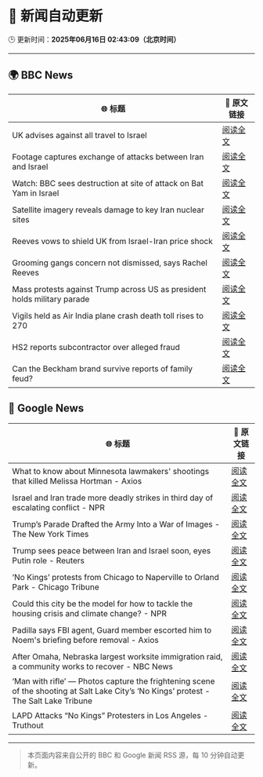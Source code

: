 # 🧠 新闻自动更新

🕒 更新时间：**2025年06月16日 02:43:09（北京时间）**

---

## 🌍 BBC News

| 🌐 标题 | 🔗 原文链接 |
|--------|-------------|
| UK advises against all travel to Israel | [阅读全文](https://www.bbc.com/news/articles/c1kvk8jpy3vo) |
| Footage captures exchange of attacks between Iran and Israel | [阅读全文](https://www.bbc.com/news/videos/cy9090yje1do) |
| Watch: BBC sees destruction at site of attack on Bat Yam in Israel | [阅读全文](https://www.bbc.com/news/videos/cy9098pq0v1o) |
| Satellite imagery reveals damage to key Iran nuclear sites | [阅读全文](https://www.bbc.com/news/articles/c7808xvv737o) |
| Reeves vows to shield UK from Israel-Iran price shock | [阅读全文](https://www.bbc.com/news/articles/c3080q893z3o) |
| Grooming gangs concern not dismissed, says Rachel Reeves | [阅读全文](https://www.bbc.com/news/articles/cz0d09zkyy7o) |
| Mass protests against Trump across US as president holds military parade | [阅读全文](https://www.bbc.com/news/articles/c70622038yxo) |
| Vigils held as Air India plane crash death toll rises to 270 | [阅读全文](https://www.bbc.com/news/articles/c0575me7j82o) |
| HS2 reports subcontractor over alleged fraud | [阅读全文](https://www.bbc.com/news/articles/cje7edx5wzwo) |
| Can the Beckham brand survive reports of family feud? | [阅读全文](https://www.bbc.com/news/articles/cd62dq8gevpo) |

## 📰 Google News

| 🌐 标题 | 🔗 原文链接 |
|--------|-------------|
| What to know about Minnesota lawmakers' shootings that killed Melissa Hortman - Axios | [阅读全文](https://news.google.com/rss/articles/CBMigAFBVV95cUxQQmtPMkFOOXBKOVFXUzIxRHlKTjBXSktVcURRSUFVWXBGSERxS29saV9iOVQ4Yk1JTzhNcWxvNXVmTW1GNThHTTBjNml2Y2xpSTNYeDNmeG5wa2o0bndMNm0wUVVjVDNiX283ck1VZ19FakpfTkZ3X1JDZWV0YzJLYg?oc=5) |
| Israel and Iran trade more deadly strikes in third day of escalating conflict - NPR | [阅读全文](https://news.google.com/rss/articles/CBMickFVX3lxTE91dmZQdDVOdi1kaTFnblNSdHNwUGR0UUF4X1RWVkpuSmR1bkszQTUyVUp0b0YyXzl5U3h1UWpIOWd3TmRaY1MyNUVWM24xZVdPT19GUGhvbVpHanhmaXZJa20zT080UmNHMFNha2Z3TjJOZw?oc=5) |
| Trump’s Parade Drafted the Army Into a War of Images - The New York Times | [阅读全文](https://news.google.com/rss/articles/CBMid0FVX3lxTE5SOVRWVzlWR0Vhb3dXVHVlYUxmbGlFNnhkSVVHc0V5Nm96UGY5ZEVUY0lCaV9jcjN3N0x3cG1mZklzQUFMZG1NdEllMTR2SWx6QnV5YllVRUtMVDRhQmZVUnVIa3pUTzNuTjc3Q0hVemRwZ1djOTV3?oc=5) |
| Trump sees peace between Iran and Israel soon, eyes Putin role - Reuters | [阅读全文](https://news.google.com/rss/articles/CBMingFBVV95cUxOeEJpTE4tSzRGLU50aVpRaUFvaF9Edk1ESXJmNktFaDRFMEdXbnFkODBHWFFEdFBOdUE2SmFodGc4SDA2c3pVSDF0bWtqLXF3cGtoYS1tS2tGTUhhMWxUT21QS2NQb3U3WnpkaGtKOHFSMzhtSS1mZU5MR3RFTUxseGJma2pOVU5nRUEyRjFYRUhCTUtZYjlQMm5ZXzkyQQ?oc=5) |
| ‘No Kings’ protests from Chicago to Naperville to Orland Park - Chicago Tribune | [阅读全文](https://news.google.com/rss/articles/CBMijwFBVV95cUxOV3M5dzhOVHk2QmhXYVhSZzQyMmxYQ1ZtMWRHdHRiRGRqUmtrNnJlb210YldaUXBUdkdyd3A4NEhDRXFYQlU3UDA4S0JXZmFYb1UtckdDNzgxZF9fU1Btd0htVjVXc3pyaXBkM3F3Y1g4ZVJBM2p4Nm5YeDlld1pfSVl3SnRKM2tGeDNNXzdhQQ?oc=5) |
| Could this city be the model for how to tackle the housing crisis and climate change? - NPR | [阅读全文](https://news.google.com/rss/articles/CBMingFBVV95cUxQLWxKcHJENjJ5bmE3c19mc1NiUUJuM21DMUpZZWtzZVF1Q0lhR3FUOHYtWWhjd1dJcmowcGp3VkhmTndfNzI3OFM3dkFYQ0FfenFqX1FBdWNMMDNjeV9VeUZPbUJyV09FSXRwbF9XTU5fM0RGOVV1TlNNRHNpRXFmSGV3N0RvQzBHd1RDc2VBN25DTGtOQWdSa3pjdUM0QQ?oc=5) |
| Padilla says FBI agent, Guard member escorted him to Noem's briefing before removal - Axios | [阅读全文](https://news.google.com/rss/articles/CBMieEFVX3lxTE05RzZnOVRJY2JrekFWUW4wOU9WSmhaaHY4Z251ZkctRlJUZTM2TXNOZjZvWXAzeVREUllLbFcyX1dtQWJnS25zREdON3VaZUx0elNCQjUtUmRFV2NRTFhnVXhSejE0ZkxoaDVtRFZYWW41dUF5M0RnSA?oc=5) |
| After Omaha, Nebraska largest worksite immigration raid, a community works to recover - NBC News | [阅读全文](https://news.google.com/rss/articles/CBMilAFBVV95cUxQQkZWemFWRWxiZHBPRElPNDlXTUgxXzJQSXlicTZIOWVqbnNfZWZtYWdZZnEzaThtd2NrMWR2eXM1QldoZ243SFVNWEJsVl9zZ0JVSWt0ZGN5R19ZTW5rTFZtOVRLZUhaX2JONmRrWVNRM1Rld3pLQnk0MFo0SEpsXzBRQlN2R2JMVXVRU29MOXpMYUhI0gFWQVVfeXFMT0dhY1R3ZjE4UjFLRDhOamNhSXRNSFFnbUQ5eXE1QVVyREZtUFcyaklrX0pGTEp2YUZ1cFllZ0d4SFE5TFhGWWN5OV94ZDhuQlg1ZGxSRmc?oc=5) |
| ‘Man with rifle’ — Photos capture the frightening scene of the shooting at Salt Lake City’s ‘No Kings’ protest - The Salt Lake Tribune | [阅读全文](https://news.google.com/rss/articles/CBMieEFVX3lxTFBocXdIMGpHRHlpcWRMTjN0aFBleTMwU3RnTHQzTlF4N1J1cFdwVWFES1FXX05DVDJxWjdPbXVRaEN3QmJzeVJkY2oxY0YycXhtMHYxUnc4Z1FQNjBWOWJFaThQRG9YNTVfczk2Z09LZGlJbXlXVW53ZA?oc=5) |
| LAPD Attacks “No Kings” Protesters in Los Angeles - Truthout | [阅读全文](https://news.google.com/rss/articles/CBMihAFBVV95cUxPSkxyZjYtdzBiemZaNzZMUExyVWVpWnZzS1RGRmdVX0x3czYxVVB3c0hCUFhoUWFJXzZhN3BRcmFqOGYtV25TX19SczhQcUU5cGpaTWZPM0dSRlNBNFl0ZTF5VlNZXzg3OS0tZ3NXY1F0TEE1Mmdjc1lkc3BKWEl3S2Y2eEM?oc=5) |

---
> 本页面内容来自公开的 BBC 和 Google 新闻 RSS 源，每 10 分钟自动更新。